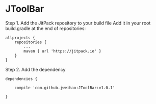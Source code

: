 # JToolBar


Step 1. Add the JitPack repository to your build file 
Add it in your root build.gradle at the end of repositories:<br>
```
allprojects {
	repositories {
		...
		maven { url 'https://jitpack.io' }
	}
}
```

Step 2. Add the dependency<br>
```
dependencies {

	compile 'com.github.jweihao:JToolBar:v1.0.1'
	
}
```

  
